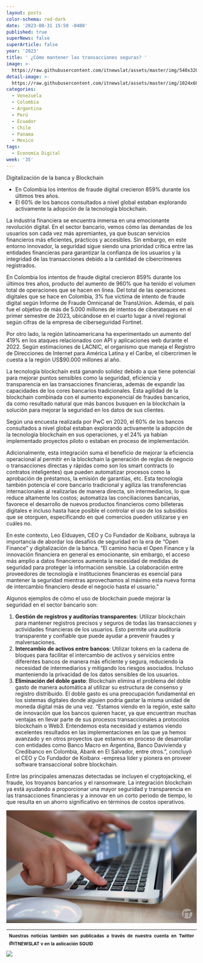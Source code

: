 ```yaml
---
layout: posts
color-schema: red-dark
date: '2023-08-31 15:50 -0400'
published: true
superNews: false
superArticle: false
year: '2023'
title: ' ¿Cómo mantener las transacciones seguras? '
image: >-
  https://raw.githubusercontent.com/itnewslat/assets/master/img/540x320/Banca-Online-p.jpg
detail-image: >-
  https://raw.githubusercontent.com/itnewslat/assets/master/img/1024x680/Banca-Online-g.jpg
categories:
  - Venezuela
  - Colombia
  - Argentina
  - Perú
  - Ecuador
  - Chile
  - Panama
  - Mexico
tags:
  - Economía Digital
week: '35'
---
```

Digitalización de la banca y Blockchain 
 
- En Colombia los intentos de fraude digital crecieron 859% durante los últimos tres años. 
- El 60% de los bancos consultados a nivel global estaban explorando activamente la adopción de la tecnología blockchain. 

La industria financiera se encuentra inmersa en una emocionante revolución digital. En el sector bancario, vemos cómo las demandas de los usuarios son cada vez más apremiantes, ya que buscan servicios financieros más eficientes, prácticos y accesibles. Sin embargo, en este entorno innovador, la seguridad sigue siendo una prioridad crítica entre las entidades financieras para garantizar la confianza de los usuarios y la integridad de las transacciones debido a la cantidad de cibercrímenes registrados. 

En Colombia los intentos de fraude digital crecieron 859% durante los últimos tres años, producto del aumento de 960% que ha tenido el volumen total de operaciones que se hacen en línea. Del total de las operaciones digitales que se hace en Colombia, 3% fue víctima de intento de fraude digital según Informe de Fraude Omnicanal de TransUnion.  Además, el país fue el objetivo de más de 5.000 millones de intentos de ciberataques en el primer semestre de 2023, ubicándose en el cuarto lugar a nivel regional según cifras de la empresa de ciberseguridad Fortinet. 
 
Por otro lado, la región latinoamericana ha experimentado un aumento del 419% en los ataques relacionados con API y aplicaciones web durante el 2022. Según estimaciones de LACNIC, el organismo que maneja el Registro de Direcciones de Internet para América Latina y el Caribe, el cibercrimen le cuesta a la región US$90.000 millones al año. 
 
La tecnología blockchain está ganando solidez debido a que tiene potencial para mejorar puntos sensibles como la seguridad, eficiencia y transparencia en las transacciones financieras, además de expandir las capacidades de los cores bancarios tradicionales. Esta agilidad de la blockchain combinada con el aumento exponencial de fraudes bancarios, da como resultado natural que más bancos busquen en la blockchain la solución para mejorar la seguridad en los datos de sus clientes. 
 
Según una encuesta realizada por PwC en 2020, el 60% de los bancos consultados a nivel global estaban explorando activamente la adopción de la tecnología blockchain en sus operaciones, y el 24% ya habían implementado proyectos piloto o estaban en proceso de implementación. 

Adicionalmente, esta integración suma el beneficio de mejorar la eficiencia operacional al permitir en la blockchain la generación de reglas de negocio o transacciones directas y rápidas como son los smart contracts (o contratos inteligentes) que pueden automatizar procesos como la aprobación de préstamos, la emisión de garantías, etc. Esta tecnología también potencia el core bancario tradicional y agiliza las transferencias internacionales al realizarlas de manera directa, sin intermediarios, lo que reduce altamente los costos; automatiza las conciliaciones bancarias, favorece el desarrollo de nuevos productos financieros como billeteras digitales e incluso hasta hace posible el controlar el uso de los subsidios que se otorguen, especificando en qué comercios pueden utilizarse y en cuáles no. 

En este contexto, Leo Elduayen, CEO y Co Fundador de Koibanx, subraya la importancia de abordar los desafíos de seguridad en la era de “Open Finance” y digitalización de la banca. “El camino hacia el Open Finance  y la innovación financiera en general es emocionante, sin embargo, el acceso más amplio a datos financieros aumenta la necesidad de medidas de seguridad para proteger la información sensible. La colaboración entre proveedores de tecnología e instituciones financieras es esencial para mantener la seguridad mientras aprovechamos al máximo esta nueva forma de intercambio financiero desde el negocio hasta el usuario." 

Algunos ejemplos de cómo el uso de blockchain puede mejorar la seguridad en el sector bancario son: 

1.	**Gestión de registros y auditorías transparentes**: Utilizar blockchain para mantener registros precisos y seguros de todas las transacciones y actividades financieras de los usuarios. Esto permite una auditoría transparente y confiable que puede ayudar a prevenir fraudes y malversaciones. 
2.	**Intercambio de activos entre bancos**: Utilizar tokens en la cadena de bloques para facilitar el intercambio de activos y servicios entre diferentes bancos de manera más eficiente y segura, reduciendo la necesidad de intermediarios y mitigando los riesgos asociados. Incluso manteniendo la privacidad de los datos sensibles de los usuarios. 
3.	**Eliminación del doble gasto**: Blockchain elimina el problema del doble gasto de manera automática al utilizar su estructura de consenso y registro distribuido. El doble gasto es una preocupación fundamental en los sistemas digitales donde alguien podría gastar la misma unidad de moneda digital más de una vez. 
“Estamos viendo en la región, este salto de innovación que los bancos quieren hacer, ya que encuentran muchas ventajas en llevar parte de sus procesos transaccionales a protocolos blockchain o Web3. Entendemos esta necesidad y estamos viendo excelentes resultados en las implementaciones en las que ya hemos avanzado y en otros proyectos que estamos en proceso de desarrollar con entidades como Banco Macro en Argentina, Banco Davivienda y Credibanco en Colombia, Abank en El Salvador, entre otros.”, concluyó el CEO y Co Fundador de Koibanx -empresa líder y pionera en proveer software transaccional sobre blockchain. 

Entre las principales amenazas detectadas se incluyen el cryptojacking, el fraude, los troyanos bancarios y el ransomware. La integración blockchain ya está ayudando a proporcionar una mayor seguridad y transparencia en las transacciones financieras y a innovar en un corto periodo de tiempo, lo que resulta en un ahorro significativo en términos de costos operativos.  

![](https://raw.githubusercontent.com/itnewslat/assets/master/img/540x320/Banca-Online-p.jpg)

<table style="height: 42px;" width="569">
<tbody>
<tr>
<td style="text-align: justify;"><sub><strong>Nuestras noticias también son publicadas a través de nuestra cuenta en Twitter <a href="https://twitter.com/itnewslat?lang=es">@ITNEWSLAT</a> y en la aplicación <a href="https://squidapp.co/en/">SQUID</a></strong></sub></td>
</tr>
</tbody>
</table>

<img src="https://tracker.metricool.com/c3po.jpg?hash=56f88a41e39ab42c063cc51676587a04"/>